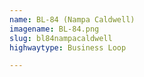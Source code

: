 ```yaml
---
name: BL-84 (Nampa Caldwell)
imagename: BL-84.png
slug: bl84nampacaldwell
highwaytype: Business Loop

---
```

